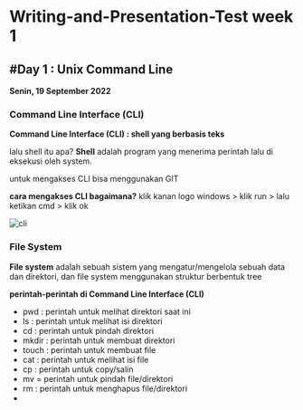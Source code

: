 # Writing-and-Presentation-Test week 1

## #Day 1 : Unix Command Line 
**Senin, 19 September 2022**


### Command Line Interface (CLI)
**Command Line Interface (CLI) : shell yang berbasis teks**

lalu shell itu apa? **Shell** adalah program yang menerima perintah lalu di eksekusi oleh system.

untuk mengakses CLI bisa menggunakan GIT

**cara mengakses CLI bagaimana?**
klik kanan logo windows > klik run > lalu ketikan cmd > klik ok

![cli](/cli.png)


### File System
**File system** adalah sebuah sistem yang mengatur/mengelola sebuah data dan direktori, dan file system menggunakan struktur berbentuk tree

**perintah-perintah di Command Line Interface (CLI)**
- pwd : perintah untuk melihat direktori saat ini
- ls : perintah untuk melihat isi direktori
- cd : perintah untuk pindah direktori
- mkdir : perintah untuk membuat direktori
- touch : perintah untuk membuat file
- cat : perintah untuk melihat isi file
- cp : perintah untuk copy/salin
- mv = perintah untuk pindah file/direktori
- rm : perintah untuk menghapus file/direktori
- 



